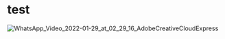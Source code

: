 # test

![WhatsApp_Video_2022-01-29_at_02_29_16_AdobeCreativeCloudExpress](https://user-images.githubusercontent.com/97425125/151623039-a990b62e-e15d-4b4c-bcf6-c750316fd5af.gif)
